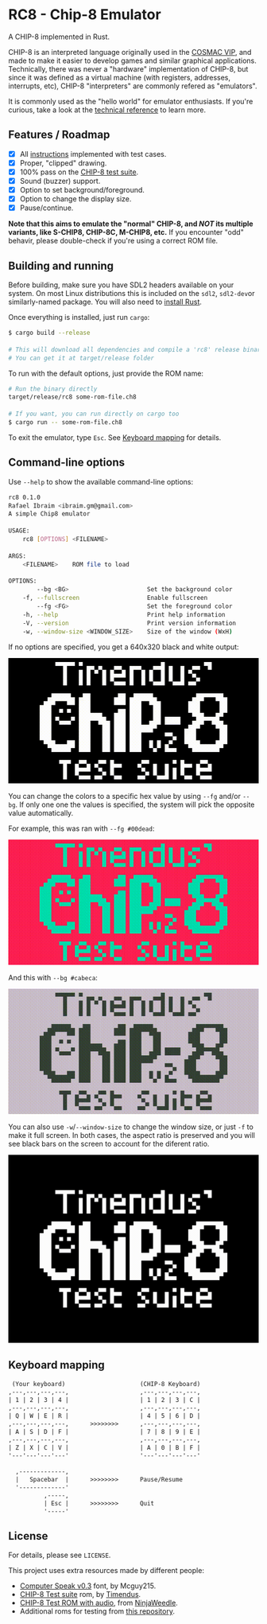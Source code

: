 # RC8 - Chip-8 Emulator

A CHIP-8 implemented in Rust.

CHIP-8 is an interpreted language originally used in the [COSMAC VIP](https://en.wikipedia.org/wiki/COSMAC_VIP), and made to make it easier to develop games and similar graphical applications. Technically, there was never a "hardware" implementation of CHIP-8, but since it was defined as a virtual machine (with registers, addresses, interrupts, etc), CHIP-8 "interpreters" are commonly refered as "emulators".

It is commonly used as the "hello world" for emulator enthusiasts. If you're curious, take a look at the [technical reference](https://github.com/mattmikolay/chip-8/wiki/CHIP%E2%80%908-Technical-Reference) to learn more.

## Features / Roadmap

- [X] All [instructions](https://github.com/mattmikolay/chip-8/wiki/CHIP%E2%80%908-Instruction-Set) implemented with test cases.
- [X] Proper, "clipped" drawing.
- [X] 100% pass on the [CHIP-8 test suite](https://github.com/Timendus/chip8-test-suite).
- [X] Sound (buzzer) support.
- [X] Option to set background/foreground.
- [X] Option to change the display size.
- [X] Pause/continue.

**Note that this aims to emulate the "normal" CHIP-8, and *NOT* its multiple variants, like S-CHIP8, CHIP-8C, M-CHIP8, etc.** If you encounter "odd" behavir, please double-check if you're using a correct ROM file.

## Building and running

Before building, make sure you have SDL2 headers available on your system. On most Linux distributions this is included on the `sdl2`, `sdl2-dev`or similarly-named package. You will also need to [install Rust](https://www.rust-lang.org/tools/install).

Once everything is installed, just run `cargo`:

```sh
$ cargo build --release

# This will download all dependencies and compile a 'rc8' release binary.
# You can get it at target/release folder
```

To run with the default options, just provide the ROM name:

```sh
# Run the binary directly
target/release/rc8 some-rom-file.ch8

# If you want, you can run directly on cargo too
$ cargo run -- some-rom-file.ch8
```

To exit the emulator, type `Esc`. See [Keyboard mapping](#keyboard-mapping) for details.

## Command-line options

Use `--help` to show the available command-line options:

```bash
rc8 0.1.0
Rafael Ibraim <ibraim.gm@gmail.com>
A simple Chip8 emulator

USAGE:
    rc8 [OPTIONS] <FILENAME>

ARGS:
    <FILENAME>    ROM file to load

OPTIONS:
        --bg <BG>                      Set the background color
    -f, --fullscreen                   Enable fullscreen
        --fg <FG>                      Set the foreground color
    -h, --help                         Print help information
    -V, --version                      Print version information
    -w, --window-size <WINDOW_SIZE>    Size of the window (WxH)
```

If no options are specified, you get a 640x320 black and white output:

![rc8 roms/chip8-test-suite.ch8](./rc8_default.gif)

You can change the colors to a specific hex value by using `--fg` and/or `--bg`. If only one one the values is specified, the system will pick the opposite value automatically.

For example, this was ran with `--fg #00dead`:

![rc8 --fg #00dead roms/chip8-test-suite.ch8](./rc8_fg.gif)

And this with `--bg #cabeca`:

![rc8 --bg #cabca roms/chip8-test-suite.ch8](./rc8_bg.gif)

You can also use `-w`/`--window-size` to change the window size, or just `-f` to make it full screen. In both cases, the aspect ratio is preserved and you will see black bars on the screen to account for the diferent ratio.

![rc8 --window-size 1024x768 roms/chip8-test-suite.ch8](./rc8_ws.gif)

## Keyboard mapping

```text
 (Your keyboard)                     (CHIP-8 Keyboard)
,---,---,---,---,                    ,---,---,---,---,
| 1 | 2 | 3 | 4 |                    | 1 | 2 | 3 | C |
,---,---,---,---,                    ,---,---,---,---,
| Q | W | E | R |                    | 4 | 5 | 6 | D |
,---,---,---,---,      >>>>>>>>      ,---,---,---,---,
| A | S | D | F |                    | 7 | 8 | 9 | E |
,---,---,---,---,                    ,---,---,---,---,
| Z | X | C | V |                    | A | 0 | B | F |
'---'---'---'---'                    '---'---'---'---'

  ,-------------,
  |   Spacebar  |      >>>>>>>>      Pause/Resume
  '-------------'
          ,-----,
          | Esc |      >>>>>>>>      Quit
          '-----'
```

## License

For details, please see `LICENSE`.

This project uses extra resources made by different people:

- [Computer Speak v0.3](https://fontlibrary.org/en/font/computer-speak) font, by Mcguy215.
- [CHIP-8 Test suite](https://github.com/Timendus/chip8-test-suite) rom, by [Timendus](https://github.com/Timendus).
- [CHIP-8 Test ROM with audio](https://github.com/NinjaWeedle/chip8-test-rom-with-audio), from [NinjaWeedle](https://github.com/NinjaWeedle).
- Additional roms for testing from [this repository](https://github.com/kripod/chip8-roms).

